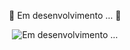 <div align="center">
  <p>🚧 Em desenvolvimento ... 🚧</p>
  <img src="https://imgur.com/1ACUfrN.gif" alt="Em desenvolvimento ...">
</div>
